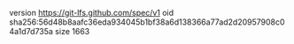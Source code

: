 version https://git-lfs.github.com/spec/v1
oid sha256:56d48b8aafc36eda934045b1bf38a6d138366a77ad2d20957908c04a1d7d735a
size 1663
